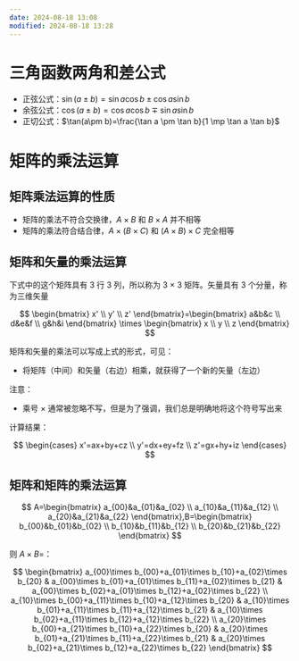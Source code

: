 ```yaml
---
date: 2024-08-18 13:08
modified: 2024-08-18 13:28
---
```


# 三角函数两角和差公式

- 正弦公式：$\sin(a\pm b)=\sin a \cos b \pm \cos a \sin b$
- 余弦公式：$\cos(a\pm b)=\cos a \cos b \mp \sin a \sin b$
- 正切公式：$\tan(a\pm b)=\frac{\tan a \pm \tan b}{1 \mp \tan a \tan b}$

# 矩阵的乘法运算

## 矩阵乘法运算的性质

- 矩阵的乘法不符合交换律，$A\times B$ 和 $B\times A$ 并不相等
- 矩阵的乘法符合结合律，$A\times (B\times C)$ 和 $(A\times B)\times C$ 完全相等

## 矩阵和矢量的乘法运算

下式中的这个矩阵具有 3 行 3 列，所以称为 3 × 3 矩阵。矢量具有 3 个分量，称为三维矢量

$$
\begin{bmatrix}
x' \\
y' \\
z'
\end{bmatrix}=\begin{bmatrix}
a&b&c \\
d&e&f \\
g&h&i
\end{bmatrix} \times \begin{bmatrix}
x \\
y \\
z
\end{bmatrix}
$$

矩阵和矢量的乘法可以写成上式的形式，可见：

- 将矩阵（中间）和矢量（右边）相乘，就获得了一个新的矢量（左边）

注意：

- 乘号 $\times$ 通常被忽略不写，但是为了强调，我们总是明确地将这个符号写出来

计算结果：

$$
\begin{cases}
x'=ax+by+cz \\
y'=dx+ey+fz \\
z'=gx+hy+iz
\end{cases}
$$

## 矩阵和矩阵的乘法运算

$$
A=\begin{bmatrix}
a_{00}&a_{01}&a_{02} \\
a_{10}&a_{11}&a_{12} \\
a_{20}&a_{21}&a_{22}
\end{bmatrix},B=\begin{bmatrix}
b_{00}&b_{01}&b_{02} \\
b_{10}&b_{11}&b_{12} \\
b_{20}&b_{21}&b_{22}
\end{bmatrix}
$$

则 $A\times B=$：

$$
\begin{bmatrix}
a_{00}\times b_{00}+a_{01}\times b_{10}+a_{02}\times b_{20} &
a_{00}\times b_{01}+a_{01}\times b_{11}+a_{02}\times b_{21} &
a_{00}\times b_{02}+a_{01}\times b_{12}+a_{02}\times b_{22} \\
a_{10}\times b_{00}+a_{11}\times b_{10}+a_{12}\times b_{20} &
a_{10}\times b_{01}+a_{11}\times b_{11}+a_{12}\times b_{21} &
a_{10}\times b_{02}+a_{11}\times b_{12}+a_{12}\times b_{22} \\
a_{20}\times b_{00}+a_{21}\times b_{10}+a_{22}\times b_{20} &
a_{20}\times b_{01}+a_{21}\times b_{11}+a_{22}\times b_{21} &
a_{20}\times b_{02}+a_{21}\times b_{12}+a_{22}\times b_{22}
\end{bmatrix}
$$
